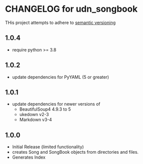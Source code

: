 # CHANGELOG for udn_songbook

THis project attempts to adhere to [semantic versioning](https://semver.org)

## 1.0.4
- require python >= 3.8

## 1.0.2
- update dependencies for PyYAML (5 or greater)

## 1.0.1
- update dependencies for newer versions of
  - BeautifulSoup4 4.9.3 to 5
  - ukedown v2-3
  - Markdown v3-4

## 1.0.0
- Initial Release (limited functionality)
- creates Song and SongBook objects from directories and files.
- Generates Index
